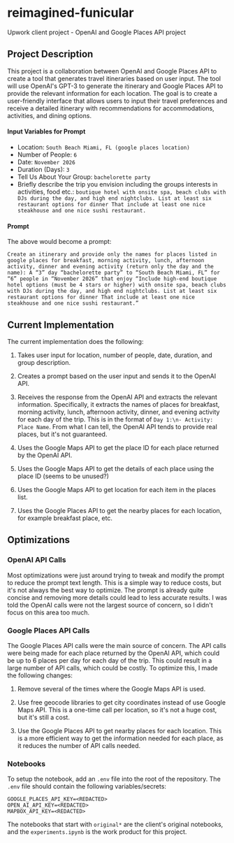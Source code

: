 # reimagined-funicular

Upwork client project - OpenAI and Google Places API project

## Project Description

This project is a collaboration between OpenAI and Google Places API to create a tool that generates travel itineraries based on user input. The tool will use OpenAI's GPT-3 to generate the itinerary and Google Places API to provide the relevant information for each location. The goal is to create a user-friendly interface that allows users to input their travel preferences and receive a detailed itinerary with recommendations for accommodations, activities, and dining options.

#### Input Variables for Prompt

- Location: `South Beach Miami, FL (google places location)`
- Number of People: `6`
- Date: `November 2026`
- Duration (Days): `3`
- Tell Us About Your Group: `bachelorette party`
- Briefly describe the trip you envision including the groups interests in activities, food etc.: `boutique hotel with onsite spa, beach clubs with DJs during the day, and high end nightclubs. List at least six restaurant options for dinner That include at least one nice steakhouse and one nice sushi restaurant.`

#### Prompt

The above would become a prompt:

```
Create an itinerary and provide only the names for places listed in google places for breakfast, morning activity, lunch, afternoon activity, dinner and evening activity (return only the day and the name): A “3” day “bachelorette party” to “South Beach Miami, FL” for “6” people in “November 2026” that enjoy “Include high-end boutique hotel options (must be 4 stars or higher) with onsite spa, beach clubs with DJs during the day, and high end nightclubs. List at least six restaurant options for dinner That include at least one nice steakhouse and one nice sushi restaurant.”
```

## Current Implementation

The current implementation does the following:

1. Takes user input for location, number of people, date, duration, and group description.

2. Creates a prompt based on the user input and sends it to the OpenAI API.

3. Receives the response from the OpenAI API and extracts the relevant information. Specifically, it extracts the names of places for breakfast, morning activity, lunch, afternoon activity, dinner, and evening activity for each day of the trip. This is in the format of `Day 1:\n- Activity: Place Name`. From what I can tell, the OpenAI API tends to provide real places, but it's not guaranteed.

4. Uses the Google Maps API to get the place ID for each place returned by the OpenAI API.

5. Uses the Google Maps API to get the details of each place using the place ID (seems to be unused?)

6. Uses the Google Maps API to get location for each item in the places list.

7. Uses the Google Places API to get the nearby places for each location, for example breakfast place, etc.

## Optimizations

### OpenAI API Calls

Most optimizations were just around trying to tweak and modify the prompt to reduce the prompt text length. This is a simple way to reduce costs, but it's not always the best way to optimize. The prompt is already quite concise and removing more details could lead to less accurate results. I was told the OpenAI calls were not the largest source of concern, so I didn't focus on this area too much.

### Google Places API Calls

The Google Places API calls were the main source of concern. The API calls were being made for each place returned by the OpenAI API, which could be up to 6 places per day for each day of the trip. This could result in a large number of API calls, which could be costly. To optimize this, I made the following changes:

1. Remove several of the times where the Google Maps API is used.

2. Use free geocode libraries to get city coordinates instead of use Google Maps API. This is a one-time call per location, so it's not a huge cost, but it's still a cost.

3. Use the Google Places API to get nearby places for each location. This is a more efficient way to get the information needed for each place, as it reduces the number of API calls needed.

### Notebooks

To setup the notebook, add an `.env` file into the root of the repository. The `.env` file should contain the following variables/secrets:

```
GOOGLE_PLACES_API_KEY=<REDACTED>
OPEN_AI_API_KEY=<REDACTED>
MAPBOX_API_KEY=<REDACTED>
```

The notebooks that start with `original*` are the client's original notebooks, and the `experiments.ipynb` is the work product for this project. 
